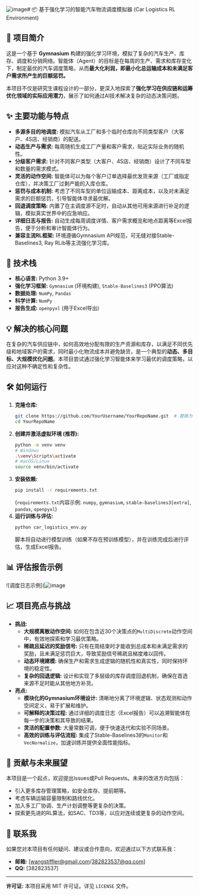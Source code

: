![image](https://github.com/user-attachments/assets/b36def53-f4ef-4635-9108-3d6ef90414f6)# 📦 基于强化学习的智能汽车物流调度模拟器 (Car Logistics RL Environment)

## 🌟 项目简介

这是一个基于 **Gymnasium** 构建的强化学习环境，模拟了复杂的汽车生产、库存、调度和分销网络。智能体（Agent）的目标是在每周的生产、需求和库存变化下，制定最优的汽车调度策略，从而**最大化利润，即最小化总运输成本和未满足客户需求所产生的巨额惩罚。**

本项目不仅是研究生课程设计的一部分，更深入地探索了**强化学习在供应链和运筹优化领域的实际应用潜力**，展示了如何通过AI技术解决复杂的动态决策问题。

## ✨ 主要功能与特点

*   **多源多目的地调度:** 模拟汽车从工厂和多个临时仓库向不同类型客户（大客户、4S店、经销商）的配送。
*   **动态生产与需求:** 每周随机生成工厂产量和客户需求，贴近实际业务的随机性。
*   **分级客户需求:** 针对不同客户类型（大客户、4S店、经销商）设计了不同车型和数量的需求模式。
*   **灵活的动作空间:** 智能体可以为每个客户订单选择最优发货来源（工厂或指定仓库），并决策工厂过剩产能的入库仓库。
*   **惩罚与成本机制:** 考虑了不同车型的单位运输成本、距离成本，以及对未满足需求的巨额惩罚，引导智能体寻求最优解。
*   **回退调度策略:** 内置了在主调度源不足时，自动从其他可用来源进行补足的逻辑，模拟真实世界中的应急响应。
*   **详细日志与报告:** 自动生成每周调度详情、客户需求概览和地点距离等Excel报告，便于分析和审计智能体行为。
*   **兼容主流RL框架:** 环境遵循Gymnasium API规范，可无缝对接Stable-Baselines3, Ray RLib等主流强化学习库。

## 🚀 技术栈

*   **核心语言:** Python 3.9+
*   **强化学习框架:** `Gymnasium` (环境构建), `Stable-Baselines3` (PPO算法)
*   **数据处理:** `NumPy`, `Pandas`
*   **科学计算:** `NumPy`
*   **报告生成:** `openpyxl` (用于Excel导出)

## 💡 解决的核心问题

在复杂的汽车供应链中，如何高效地分配有限的生产资源和库存，以满足不同优先级和地域客户的需求，同时最小化物流成本并避免缺货，是一个典型的**动态、多目标、大规模优化问题**。本项目尝试通过强化学习智能体来学习最优的调度策略，以应对这种不确定性和复杂性。

## 🛠️ 如何运行

1.  **克隆仓库:**
    ```bash
    git clone https://github.com/YourUsername/YourRepoName.git  # 替换为你的实际仓库链接
    cd YourRepoName
    ```
2.  **创建并激活虚拟环境 (推荐):**
    ```bash
    python -m venv venv
    # Windows
    .\venv\Scripts\activate
    # macOS/Linux
    source venv/bin/activate
    ```
3.  **安装依赖:**
    ```bash
    pip install -r requirements.txt
    ```
    (`requirements.txt`内容示例: `numpy`, `gymnasium`, `stable-baselines3[extra]`, `pandas`, `openpyxl`)
4.  **运行训练与评估:**
    ```bash
    python car_logistics_env.py
    ```
    脚本将自动进行模型训练（如果不存在预训练模型），并在训练完成后进行评估，生成Excel报告。

## 📊 评估报告示例
![调度日志示例](![image](![image](https://github.com/user-attachments/assets/7e78b4eb-31f2-4f6d-8c6a-26680eeb7d47)) 


## 📈 项目亮点与挑战

*   **挑战:**
    *   **大规模离散动作空间:** 如何在包含近30个决策点的`MultiDiscrete`动作空间中，有效地探索和学习最优策略。
    *   **稀疏且延迟的奖励信号:** 只有在周结束时才能收到总成本和未满足需求的奖励，且未满足惩罚巨大，导致奖励信号稀疏且梯度难以回传。
    *   **动态环境建模:** 确保生产和需求生成逻辑的随机性和真实性，同时保持环境的稳定性。
    *   **复杂的回退逻辑:** 设计和实现了多层级的库存调度回退机制，确保在首选来源不足时能从其他地方补货。
*   **亮点:**
    *   **模块化的Gymnasium环境设计:** 清晰地分离了环境逻辑、状态观测和动作空间定义，易于扩展和维护。
    *   **可解释的决策过程:** 通过详细的调度日志（Excel报告）可以追溯智能体在每一步的决策和其导致的结果。
    *   **灵活的配置参数:** 大量常数可调，便于快速迭代和实验不同场景。
    *   **高效的训练与评估流程:** 集成了Stable-Baselines3的`Monitor`和`VecNormalize`，加速训练并提供全面性能指标。

## 🤝 贡献与未来展望

本项目是一个起点，欢迎提出Issues或Pull Requests。未来的改进方向包括：

*   引入更多库存管理策略，如安全库存、提前期等。
*   考虑车辆运输容量限制和路线优化。
*   加入多工厂协调、生产计划调整等更复杂的决策。
*   探索更先进的RL算法，如SAC、TD3等，以应对连续或更复杂的动作空间。

## 📧 联系我

如果您对本项目有任何疑问、建议或合作意向，欢迎通过以下方式联系我：

*   **邮箱:** [wangstiffler@gmail.com/382823537@qq.com]
*   **QQ:** [382823537]

---

**许可证:** 本项目采用 MIT 许可证。详见 `LICENSE` 文件。
